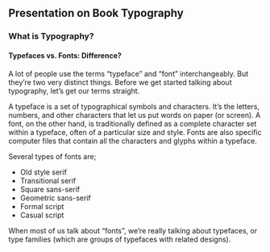 ## Presentation on Book Typography

### What is Typography?

#### Typefaces vs. Fonts: Difference?

A lot of people use the terms “typeface” and “font” interchangeably. But they’re two very distinct things. Before we get started talking about typography, let’s get our terms straight.

A typeface is a set of typographical symbols and characters. It’s the letters, numbers, and other characters that let us put words on paper (or screen). A font, on the other hand, is traditionally defined as a complete character set within a typeface, often of a particular size and style. Fonts are also specific computer files that contain all the characters and glyphs within a typeface.

Several types of fonts are;

- Old style serif
- Transitional serif
- Square sans-serif
- Geometric sans-serif
- Formal script
- Casual script

When most of us talk about “fonts”, we’re really talking about typefaces, or type families (which are groups of typefaces with related designs).



